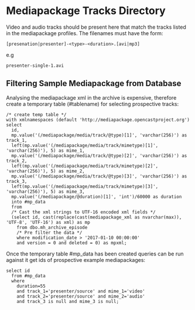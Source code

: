 # Mediapackage Tracks Directory
Video and audio tracks should be present here that match the tracks listed in the mediapackage 
profiles. The filenames must have the form:

    [presenation|presenter]-<type>-<duration>.[avi|mp3]

e.g

    presenter-single-1.avi
    
## Filtering Sample Mediapackage from Database

Analysing the mediapackage xml in the archive is expensive, therefore create a temporary table (#tablename) for 
selecting prospective tracks:

    /* create temp table */
    with xmlnamespaces (default 'http://mediapackage.opencastproject.org')
    select
      id,
      mp.value('(/mediapackage/media/track/@type)[1]', 'varchar(256)') as track_1,
      left(mp.value('(/mediapackage/media/track/mimetype)[1]', 'varchar(256)'), 5) as mime_1,
      mp.value('(/mediapackage/media/track/@type)[2]', 'varchar(256)') as track_2,
      left(mp.value('(/mediapackage/media/track/mimetype)[2]', 'varchar(256)'), 5) as mime_2,
      mp.value('(/mediapackage/media/track/@type)[3]', 'varchar(256)') as track_3,
      left(mp.value('(/mediapackage/media/track/mimetype)[3]', 'varchar(256)'), 5) as mime_3,
      mp.value('(/mediapackage/@duration)[1]', 'int')/60000 as duration
      into #mp_data
      from
      /* Cast the xml strings to UTF-16 encoded xml fields */
      (select id, cast(replace(cast(mediapackage_xml as nvarchar(max)), 'UTF-8', 'UTF-16') as xml) as mp
        from dbo.mh_archive_episode
        /* Pre filter the data */
        where modification_date > '2017-01-10 00:00:00'
        and version = 0 and deleted = 0) as mpxml;
        
Once the temporary table #mp_data has been created queries can be run against it get ids of prospective example 
mediapackages:

    select id
      from #mp_data
      where
        duration=55
        and track_1='presenter/source' and mime_1='video'
        and track_2='presenter/source' and mime_2='audio'
        and track_3 is null and mime_3 is null;

